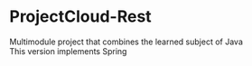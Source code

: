 # ProjectCloud-Rest
Multimodule project that combines the learned subject of Java  
This version implements Spring
